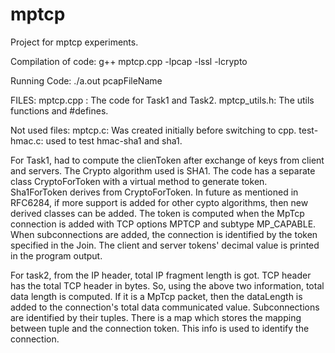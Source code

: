 # mptcp

Project for mptcp experiments.

Compilation of code:
g++ mptcp.cpp -lpcap -lssl -lcrypto 

Running Code:
./a.out pcapFileName


FILES:
mptcp.cpp : The code for Task1 and Task2.
mptcp_utils.h: The utils functions and #defines.

Not used files:
mptcp.c: Was created initially before switching to cpp.
test-hmac.c: used to test hmac-sha1 and sha1.


For Task1, had to compute the clienToken after exchange of keys from client and servers.
The Crypto algorithm used is SHA1.
The code has a separate class CryptoForToken with a virtual method to generate token.
Sha1ForToken derives from CryptoForToken. In future as mentioned in RFC6284, if more
support is added for other cypto algorithms, then new derived classes can be added.
The token is computed when the MpTcp connection is added with TCP options MPTCP
and subtype MP_CAPABLE. When subconnections are added, the connection is identified by 
the token specified in the Join. The client and server tokens' decimal value is printed
in the program output.

For task2, from the IP header, total IP fragment length is got. TCP header has the
total TCP header in bytes. So, using the above two information, total data length
is computed. If it is a MpTcp packet, then the dataLength is added to the connection's
total data communicated value. Subconnections are identified by their tuples. There is
a map which stores the mapping between tuple and the connection token. This info is used
to identify the connection.
